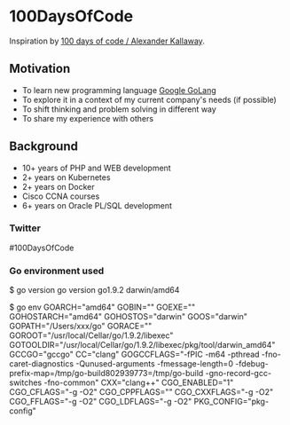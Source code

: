 # 100DaysOfCode

Inspiration by [100 days of code / Alexander Kallaway](http://100daysofcode.com).

## Motivation

* To learn new programming language [Google GoLang](https://golang.org)
* To explore it in a context of my current company's needs (if possible)
* To shift thinking and problem solving in different way
* To share my experience with others

## Background
* 10+ years of PHP and WEB development
* 2+ years on Kubernetes
* 2+ years on Docker
* Cisco CCNA courses
* 6+ years on Oracle PL/SQL development


### Twitter
#100DaysOfCode

### Go environment used
$ go version
go version go1.9.2 darwin/amd64

$ go env
GOARCH="amd64"
GOBIN=""
GOEXE=""
GOHOSTARCH="amd64"
GOHOSTOS="darwin"
GOOS="darwin"
GOPATH="/Users/xxx/go"
GORACE=""
GOROOT="/usr/local/Cellar/go/1.9.2/libexec"
GOTOOLDIR="/usr/local/Cellar/go/1.9.2/libexec/pkg/tool/darwin_amd64"
GCCGO="gccgo"
CC="clang"
GOGCCFLAGS="-fPIC -m64 -pthread -fno-caret-diagnostics -Qunused-arguments -fmessage-length=0 -fdebug-prefix-map=/tmp/go-build802939773=/tmp/go-build -gno-record-gcc-switches -fno-common"
CXX="clang++"
CGO_ENABLED="1"
CGO_CFLAGS="-g -O2"
CGO_CPPFLAGS=""
CGO_CXXFLAGS="-g -O2"
CGO_FFLAGS="-g -O2"
CGO_LDFLAGS="-g -O2"
PKG_CONFIG="pkg-config"
